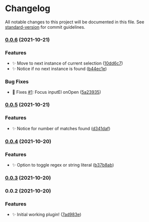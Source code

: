 # Changelog

All notable changes to this project will be documented in this file. See [standard-version](https://github.com/conventional-changelog/standard-version) for commit guidelines.

### [0.0.6](https://github.com/SkepticMystic/advanced-cursors/compare/0.0.5...0.0.6) (2021-10-21)


### Features

* :sparkles: Move to next instance of current selection ([10dd6c7](https://github.com/SkepticMystic/advanced-cursors/commit/10dd6c754854919b1e574dd63994d57d840777f3))
* :sparkles: Notice if no next instance is found ([b44ec1e](https://github.com/SkepticMystic/advanced-cursors/commit/b44ec1eebea94d50c03fbc8928c0244a05247039))


### Bug Fixes

* :bug: Fixes [#1](https://github.com/SkepticMystic/advanced-cursors/issues/1): Focus inputEl onOpen ([5a23935](https://github.com/SkepticMystic/advanced-cursors/commit/5a23935bd0e65cf4124349b0b07168b42c708c36))

### [0.0.5](https://github.com/SkepticMystic/advanced-cursors/compare/0.0.4...0.0.5) (2021-10-21)


### Features

* :sparkles: Notice for number of matches found ([d341daf](https://github.com/SkepticMystic/advanced-cursors/commit/d341dafe81b2a30f10df1c05ae93aa43f71d6597))

### [0.0.4](https://github.com/SkepticMystic/advanced-cursors/compare/0.0.3...0.0.4) (2021-10-20)


### Features

* :sparkles: Option to toggle regex or string literal ([b37b8ab](https://github.com/SkepticMystic/advanced-cursors/commit/b37b8ab3bd51f7e9fab44902961550d01bf256aa))

### [0.0.3](https://github.com/SkepticMystic/advanced-cursors/compare/0.0.2...0.0.3) (2021-10-20)

### 0.0.2 (2021-10-20)


### Features

* :sparkles: Initial working plugin! ([7ad983e](https://github.com/SkepticMystic/advanced-cursors/commit/7ad983ed2b0f0bd0d0ac11693efe9d16d429196f))
